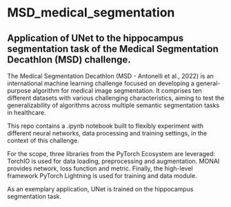 # MSD_medical_segmentation
## Application of UNet to the hippocampus segmentation task of the Medical Segmentation Decathlon (MSD) challenge.

The Medical Segmentation Decathlon (MSD - Antonelli et al., 2022) is an international machine learning challenge focused on developing a general-purpose algorithm for medical image segmentation. It comprises ten different datasets with various challenging characteristics, aiming to test the generalizability of algorithms across multiple semantic segmentation tasks in healthcare.

This repo contains a .ipynb notebook built to flexibly experiment with different neural networks, data processing and training settings, in the context of this challenge.

For the scope, three libraries from the PyTorch Ecosystem are leveraged: TorchIO is used for data loading, preprocessing and augmentation. MONAI provides network, loss function and metric. 
Finally, the high-level framework PyTorch Lightning is used for training and data module.

As an exemplary application, UNet is trained on the hippocampus segmentation task.
